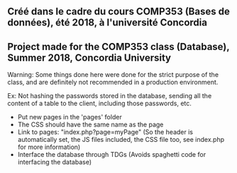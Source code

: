 ## Créé dans le cadre du cours COMP353 (Bases de données), été 2018, à l'université Concordia
## Project made for the COMP353 class (Database), Summer 2018, Concordia University

Warning: Some things done here were done for the strict purpose of the class, and are definitely not recommended in a production environment.

Ex: Not hashing the passwords stored in the database, sending all the content of a table to the client, including those passwords, etc.

- Put new pages in the 'pages' folder
- The CSS should have the same name as the page
- Link to pages: "index.php?page=myPage" (So the header is automatically set, the JS files included, the CSS file too, see index.php for more information)
- Interface the database through TDGs (Avoids spaghetti code for interfacing the database)
